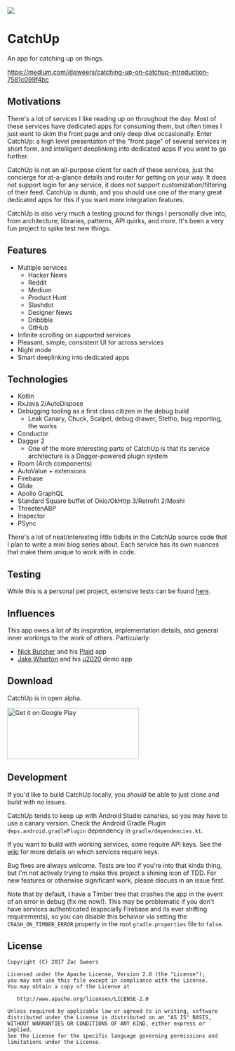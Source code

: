 <p>
  <img src="https://github.com/hzsweers/CatchUp/blob/master/app/src/main/play/en-US/listing/featureGraphic/feature.png?raw=true"/>
</p>

CatchUp
=======

An app for catching up on things. 

https://medium.com/@sweers/catching-up-on-catchup-introduction-7581c099f4bc

## Motivations

There's a lot of services I like reading up on throughout the day. Most of these services have 
dedicated apps for consuming them, but often times I just want to skim the front page and only deep
dive occasionally. Enter CatchUp: a high level presentation of the "front page" of several services 
in short form, and intelligent deeplinking into dedicated apps if you want to go further.

CatchUp is not an all-purpose client for each of these services, just the concierge for at-a-glance
details and router for getting on your way. It does not support login for any service, it does not 
support customization/filtering of their feed. CatchUp is dumb, and you should use one of the many
great dedicated apps for this if you want more integration features.

CatchUp is also very much a testing ground for things I personally dive into, from architecture, 
libraries, patterns, API quirks, and more. It's been a very fun project to spike test new things.

## Features

- Multiple services
  - Hacker News
  - Reddit
  - Medium
  - Product Hunt
  - Slashdot
  - Designer News
  - Dribbble
  - GitHub
- Infinite scrolling on supported services
- Pleasant, simple, consistent UI for across services
- Night mode
- Smart deeplinking into dedicated apps

## Technologies

- Kotlin
- RxJava 2/AutoDispose
- Debugging tooling as a first class citizen in the debug build
  - Leak Canary, Chuck, Scalpel, debug drawer, Stetho, bug reporting, the works
- Conductor
- Dagger 2
  - One of the more interesting parts of CatchUp is that its service architecture is a Dagger-powered plugin system
- Room (Arch components)
- AutoValue + extensions
- Firebase
- Glide
- Apollo GraphQL
- Standard Square buffet of Okio/OkHttp 3/Retrofit 2/Moshi
- ThreetenABP
- Inspector
- PSync

There's a lot of neat/interesting little tidbits in the CatchUp source code that I plan to write a 
mini blog series about. Each service has its own nuances that make them unique to work with in code.

## Testing

While this is a personal pet project, extensive tests can be found [here](https://youtu.be/oHg5SJYRHA0).

## Influences

This app owes a lot of its inspiration, implementation details, and general inner workings to the 
work of others. Particularly:
- [Nick Butcher](https://twitter.com/@crafty) and his [Plaid](https://github.com/nickbutcher/plaid) app
- [Jake Wharton](https://twitter.com/@jakewharton) and his [u2020](https://github.com/jakewharton/u2020) demo app

## Download

CatchUp is in open alpha.

<a href='https://play.google.com/store/apps/details?id=io.sweers.catchup'>
    <img alt='Get it on Google Play' 
         src='https://play.google.com/intl/en_us/badges/images/generic/en_badge_web_generic.png'
         height="116" width="300"/>
</a>

## Development

If you'd like to build CatchUp locally, you _should_ be able to just clone and build with no issues.

CatchUp tends to keep up with Android Studio canaries, so you may have to use a canary version. 
Check the Android Gradle Plugin `deps.android.gradlePlugin` dependency in `gradle/dependencies.kt`.

If you want to build with working services, some require API keys. See the 
[wiki](https://github.com/hzsweers/CatchUp/wiki/Authentication-information) for more details on 
which services require keys.

Bug fixes are always welcome. Tests are too if you're into that kinda thing, but I'm not actively
trying to make this project a shining icon of TDD. For new features or otherwise significant work, 
please discuss in an issue first.

Note that by default, I have a Timber tree that crashes the app in the event of an error in debug
(fix me now!). This may be problematic if you don't have services authenticated (especially Firebase
and its ever shifting requirements), so you can disable this behavior via setting the `CRASH_ON_TIMBER_ERROR`
property in the root `gradle.properties` file to `false`.

License
-------

    Copyright (C) 2017 Zac Sweers

    Licensed under the Apache License, Version 2.0 (the "License");
    you may not use this file except in compliance with the License.
    You may obtain a copy of the License at

       http://www.apache.org/licenses/LICENSE-2.0

    Unless required by applicable law or agreed to in writing, software
    distributed under the License is distributed on an "AS IS" BASIS,
    WITHOUT WARRANTIES OR CONDITIONS OF ANY KIND, either express or implied.
    See the License for the specific language governing permissions and
    limitations under the License.
